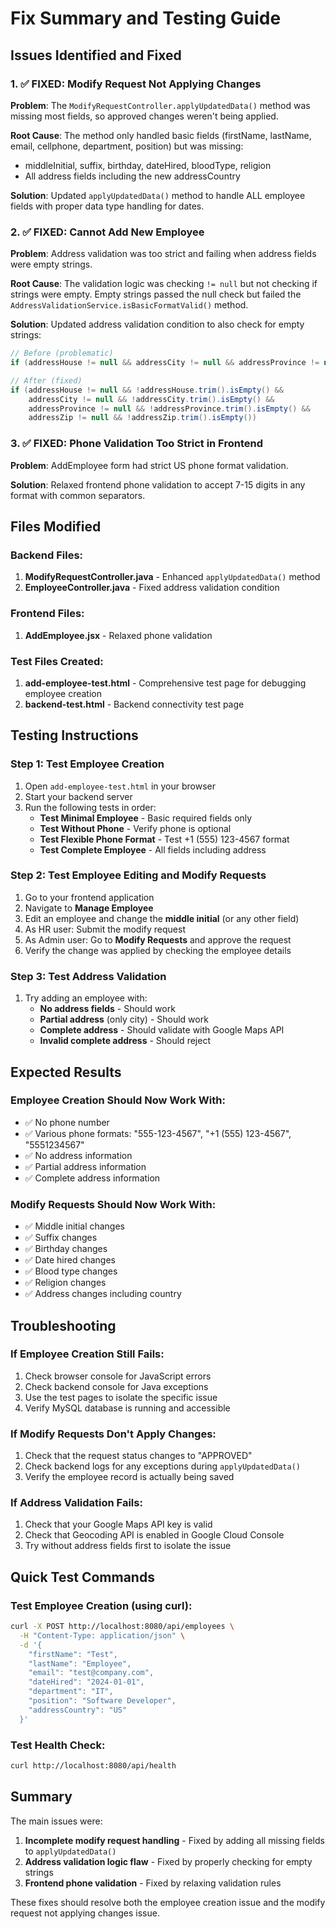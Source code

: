 # Fix Summary and Testing Guide

## Issues Identified and Fixed

### 1. ✅ FIXED: Modify Request Not Applying Changes

**Problem**: The `ModifyRequestController.applyUpdatedData()` method was missing most fields, so approved changes weren't being applied.

**Root Cause**: The method only handled basic fields (firstName, lastName, email, cellphone, department, position) but was missing:

- middleInitial, suffix, birthday, dateHired, bloodType, religion
- All address fields including the new addressCountry

**Solution**: Updated `applyUpdatedData()` method to handle ALL employee fields with proper data type handling for dates.

### 2. ✅ FIXED: Cannot Add New Employee

**Problem**: Address validation was too strict and failing when address fields were empty strings.

**Root Cause**: The validation logic was checking `!= null` but not checking if strings were empty. Empty strings passed the null check but failed the `AddressValidationService.isBasicFormatValid()` method.

**Solution**: Updated address validation condition to also check for empty strings:

```java
// Before (problematic)
if (addressHouse != null && addressCity != null && addressProvince != null && addressZip != null)

// After (fixed)
if (addressHouse != null && !addressHouse.trim().isEmpty() &&
    addressCity != null && !addressCity.trim().isEmpty() &&
    addressProvince != null && !addressProvince.trim().isEmpty() &&
    addressZip != null && !addressZip.trim().isEmpty())
```

### 3. ✅ FIXED: Phone Validation Too Strict in Frontend

**Problem**: AddEmployee form had strict US phone format validation.

**Solution**: Relaxed frontend phone validation to accept 7-15 digits in any format with common separators.

## Files Modified

### Backend Files:

1. **ModifyRequestController.java** - Enhanced `applyUpdatedData()` method
2. **EmployeeController.java** - Fixed address validation condition

### Frontend Files:

1. **AddEmployee.jsx** - Relaxed phone validation

### Test Files Created:

1. **add-employee-test.html** - Comprehensive test page for debugging employee creation
2. **backend-test.html** - Backend connectivity test page

## Testing Instructions

### Step 1: Test Employee Creation

1. Open `add-employee-test.html` in your browser
2. Start your backend server
3. Run the following tests in order:
   - **Test Minimal Employee** - Basic required fields only
   - **Test Without Phone** - Verify phone is optional
   - **Test Flexible Phone Format** - Test +1 (555) 123-4567 format
   - **Test Complete Employee** - All fields including address

### Step 2: Test Employee Editing and Modify Requests

1. Go to your frontend application
2. Navigate to **Manage Employee**
3. Edit an employee and change the **middle initial** (or any other field)
4. As HR user: Submit the modify request
5. As Admin user: Go to **Modify Requests** and approve the request
6. Verify the change was applied by checking the employee details

### Step 3: Test Address Validation

1. Try adding an employee with:
   - **No address fields** - Should work
   - **Partial address** (only city) - Should work
   - **Complete address** - Should validate with Google Maps API
   - **Invalid complete address** - Should reject

## Expected Results

### Employee Creation Should Now Work With:

- ✅ No phone number
- ✅ Various phone formats: "555-123-4567", "+1 (555) 123-4567", "5551234567"
- ✅ No address information
- ✅ Partial address information
- ✅ Complete address information

### Modify Requests Should Now Work With:

- ✅ Middle initial changes
- ✅ Suffix changes
- ✅ Birthday changes
- ✅ Date hired changes
- ✅ Blood type changes
- ✅ Religion changes
- ✅ Address changes including country

## Troubleshooting

### If Employee Creation Still Fails:

1. Check browser console for JavaScript errors
2. Check backend console for Java exceptions
3. Use the test pages to isolate the specific issue
4. Verify MySQL database is running and accessible

### If Modify Requests Don't Apply Changes:

1. Check that the request status changes to "APPROVED"
2. Check backend logs for any exceptions during `applyUpdatedData()`
3. Verify the employee record is actually being saved

### If Address Validation Fails:

1. Check that your Google Maps API key is valid
2. Check that Geocoding API is enabled in Google Cloud Console
3. Try without address fields first to isolate the issue

## Quick Test Commands

### Test Employee Creation (using curl):

```bash
curl -X POST http://localhost:8080/api/employees \
  -H "Content-Type: application/json" \
  -d '{
    "firstName": "Test",
    "lastName": "Employee",
    "email": "test@company.com",
    "dateHired": "2024-01-01",
    "department": "IT",
    "position": "Software Developer",
    "addressCountry": "US"
  }'
```

### Test Health Check:

```bash
curl http://localhost:8080/api/health
```

## Summary

The main issues were:

1. **Incomplete modify request handling** - Fixed by adding all missing fields to `applyUpdatedData()`
2. **Address validation logic flaw** - Fixed by properly checking for empty strings
3. **Frontend phone validation** - Fixed by relaxing validation rules

These fixes should resolve both the employee creation issue and the modify request not applying changes issue.
